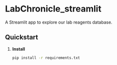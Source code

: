 # LabChronicle_streamlit

A Streamlit app to explore our lab reagents database.

## Quickstart

1. **Install**  
   ```bash
   pip install -r requirements.txt

